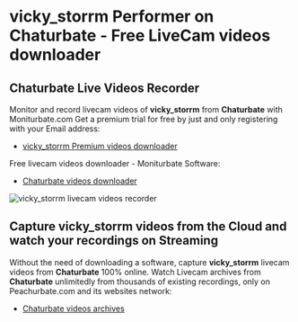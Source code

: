 # vicky_storrm Performer on Chaturbate - Free LiveCam videos downloader

## Chaturbate Live Videos Recorder

Monitor and record livecam videos of **vicky_storrm** from **Chaturbate** with Moniturbate.com
Get a premium trial for free by just and only registering with your Email address:
* [vicky_storrm Premium videos downloader](https://moniturbate.com/request-demo-licence-key.html)

Free livecam videos downloader - Moniturbate Software:
* [Chaturbate videos downloader](https://moniturbate.com/moniturbate-download-software.html)

![vicky_storrm livecam videos recorder](https://peachurnet.com/templates/moniturbate-software.png)


## Capture vicky_storrm videos from the Cloud and watch your recordings on Streaming

Without the need of downloading a software, capture **vicky_storrm** livecam videos from **Chaturbate** 100% online.
Watch Livecam archives from **Chaturbate** unlimitedly from thousands of existing recordings, only on Peachurbate.com and its websites network:
* [Chaturbate videos archives](https://peachurnet.com/)